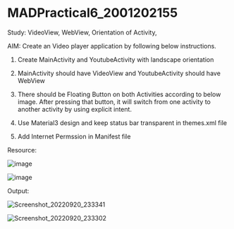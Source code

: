 # MADPractical6_2001202155

Study: VideoView, WebView, Orientation of Activity, 

AIM: Create an Video player application by following below instructions.

1. Create MainActivity and YoutubeActivity with landscape orientation

2. MainActivity should have VideoView and YoutubeActivity should have WebView

3. There should be Floating Button on both Activities according to below image. After pressing that button, it will switch from one activity to another activity by using explicit intent.

4. Use Material3 design and keep status bar transparent in themes.xml file

5. Add Internet Permssion in Manifest file



Resource:


![image](https://user-images.githubusercontent.com/110646988/191333869-f88b01df-4878-45f5-891b-4c7c780f4bf4.png)


![image](https://user-images.githubusercontent.com/110646988/191333937-928d5e44-9259-4b41-893c-eec6d9c1dff5.png)


Output:

![Screenshot_20220920_233341](https://user-images.githubusercontent.com/110646988/191334341-72bc499d-27ec-42e5-a181-d5a4cdd9a9c0.png)


![Screenshot_20220920_233302](https://user-images.githubusercontent.com/110646988/191334371-1650c105-4cf0-425a-98b5-294a2e551ecb.png)


